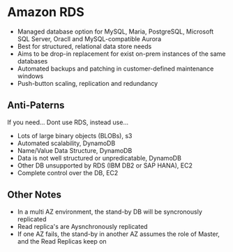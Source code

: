 # Amazon RDS #

- Managed database option for MySQL, Maria, PostgreSQL, Microsoft SQL Server, Oracll and MySQL-compatible Aurora
- Best for structured, relational data store needs
- Aims to be drop-in replacement for exist on-prem instances of the same databases
- Automated backups and patching in customer-defined maintenance windows
- Push-button scaling, replication and redundancy

## Anti-Paterns ##

If you need... Dont use RDS, instead use...
- Lots of large binary objects (BLOBs), s3
- Automated scalability, DynamoDB
- Name/Value Data Structure, DynamoDB
- Data is not well structured or unpredicatable, DynamoDB
- Other DB unsupported by RDS (IBM DB2 or SAP HANA), EC2
- Complete control over the DB, EC2

## Other Notes ##
- In a multi AZ environment, the stand-by DB will be syncronously replicated
- Read replica's are Aysnchronously replicated
- If one AZ fails, the stand-by in another AZ assumes the role of Master, and the Read Replicas keep on
